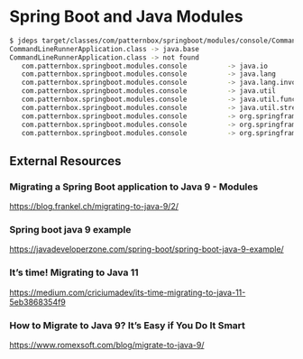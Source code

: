 
# Spring Boot and Java Modules

```bash
$ jdeps target/classes/com/patternbox/springboot/modules/console/CommandLineRunnerApplication.class 
CommandLineRunnerApplication.class -> java.base
CommandLineRunnerApplication.class -> not found
   com.patternbox.springboot.modules.console          -> java.io                                            java.base
   com.patternbox.springboot.modules.console          -> java.lang                                          java.base
   com.patternbox.springboot.modules.console          -> java.lang.invoke                                   java.base
   com.patternbox.springboot.modules.console          -> java.util                                          java.base
   com.patternbox.springboot.modules.console          -> java.util.function                                 java.base
   com.patternbox.springboot.modules.console          -> java.util.stream                                   java.base
   com.patternbox.springboot.modules.console          -> org.springframework.boot                           not found
   com.patternbox.springboot.modules.console          -> org.springframework.boot.autoconfigure             not found
   com.patternbox.springboot.modules.console          -> org.springframework.context                        not found
```

## External Resources

### Migrating a Spring Boot application to Java 9 - Modules
https://blog.frankel.ch/migrating-to-java-9/2/

### Spring boot java 9 example
https://javadeveloperzone.com/spring-boot/spring-boot-java-9-example/

### It’s time! Migrating to Java 11
https://medium.com/criciumadev/its-time-migrating-to-java-11-5eb3868354f9

### How to Migrate to Java 9? It’s Easy if You Do It Smart
https://www.romexsoft.com/blog/migrate-to-java-9/

